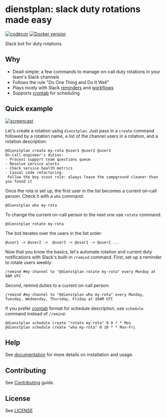 # dienstplan: slack duty rotations made easy

[![codecov](https://codecov.io/gh/pilosus/dienstplan/branch/main/graph/badge.svg?token=2ouqzEwhLc)](https://codecov.io/gh/pilosus/dienstplan)
[![Docker version](https://img.shields.io/docker/v/pilosus/dienstplan?logo=docker&label=Docker)](https://hub.docker.com/r/pilosus/dienstplan/tags)

Slack bot for duty rotations.

## Why

- Dead simple: a few commands to manage on-call duty rotations in your team's Slack channels
- Follows the rule "Do One Thing and Do It Well"
- Plays nicely with Slack [reminders](https://slack.com/resources/using-slack/how-to-use-reminders-in-slack) and [workflows](https://slack.com/features/workflow-automation)
- Supports [crontab](https://man7.org/linux/man-pages/man5/crontab.5.html) for scheduling

## Quick example

[![screencast](https://blog.pilosus.org/images/dienstplan.gif "Watch the screencast on YouTube")](https://youtu.be/pZWJYpsT1_w)

Let's create a rotation using `dienstplan`. Just pass in a `create`
command followed by a rotation name, a list of the channel users in a
rotation, and a rotation description:

```
@dienstplan create my-rota @user1 @user2 @user3
On-call engineer's duties:
- Process support team questions queue
- Resolve service alerts
- Check service health metrics
- Casual code refactoring-
 Follow the boy scout rule: always leave the campground cleaner than you found it
```

Once the rota is set up, the first user in the list becomes a current
on-call person. Check it with a `who` command:

```
@dienstplan who my-rota
```

To change the current on-call person to the next one use `rotate`
command:

```
@dienstplan rotate my-rota
```

The bot iterates over the users in the list order:

```
@user1 -> @user2 ->  @user3 -> @user1 -> @user2 ...
```

Now that you know the basics, let's automate rotation and current duty
notifications with Slack's built-in `/remind` command. First, set up a
reminder to rotate users weekly:

```
/remind #my-channel to "@dienstplan rotate my-rota" every Monday at 9AM UTC
```

Second, remind duties to a current on-call person:

```
/remind #my-channel to "@dienstplan who my-rota" every Monday, Tuesday, Wednesday, Thursday, Friday at 10AM UTC
```

If you prefer [crontab](https://en.wikipedia.org/wiki/Cron) format for
schedule description, use `schedule` command instead of `/remind`:

```
@dienstplan schedule create "rotate my-rota" 0 9 * * Mon
@dienstplan schedule create "who my-rota" 0 10 * * Mon-Fri
```

## Help

See [documentation](https://dienstplan.readthedocs.io/) for more details on
installation and usage.

## Contributing

See
[Contributing](https://github.com/pilosus/dienstplan/tree/main/CONTRIBUTING.md)
guide.

## License

See [LICENSE](https://github.com/pilosus/dienstplan/tree/main/LICENSE)

